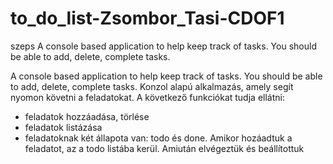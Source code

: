 # to_do_list-Zsombor_Tasi-CDOF1
szeps
A console based application to help keep track of tasks. You should be able to add, delete, complete tasks.


A console based application to help keep track of tasks. You should be able to add, delete, complete tasks.
Konzol alapú alkalmazás, amely segít nyomon követni a feladatokat. A következő funkciókat tudja ellátni: 
- feladatok hozzáadása, törlése
- feladatok listázása
- feladatoknak két állapota van: todo és done. Amikor hozáadtuk a feladatot, az a todo listába kerül. Amiután elvégeztük és beállítottuk
